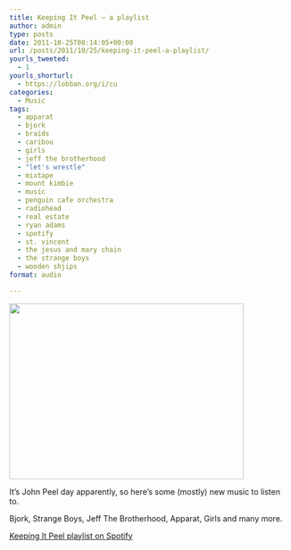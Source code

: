 ```yaml
---
title: Keeping It Peel – a playlist
author: admin
type: posts
date: 2011-10-25T08:14:05+00:00
url: /posts/2011/10/25/keeping-it-peel-a-playlist/
yourls_tweeted:
  - 1
yourls_shorturl:
  - https://lobban.org/i/cu
categories:
  - Music
tags:
  - apparat
  - bjork
  - braids
  - caribou
  - girls
  - jeff the brotherhood
  - "let's wrestle"
  - mixtape
  - mount kimbie
  - music
  - penguin cafe orchestra
  - radiohead
  - real estate
  - ryan adams
  - spotify
  - st. vincent
  - the jesus and mary chain
  - the strange boys
  - wooden shjips
format: audio

---
```

<img class="aligncenter size-full wp-image-1469216219" title="john-peel-wants-you-to-fuck-off" src="https://lobban.org/wp-content/uploads/2011/10/john-peel-wants-you-to-fuck-off.jpeg" alt="" width="420" height="315" srcset="https://lobban.org/wp-content/uploads/2011/10/john-peel-wants-you-to-fuck-off.jpeg 420w, https://lobban.org/wp-content/uploads/2011/10/john-peel-wants-you-to-fuck-off-300x225.jpeg 300w" sizes="(max-width: 420px) 100vw, 420px" />

It&#8217;s John Peel day apparently, so here&#8217;s some (mostly) new music to listen to.

Bjork, Strange Boys, Jeff The Brotherhood, Apparat, Girls and many more.

[Keeping It Peel playlist on Spotify][1]

 [1]: http://open.spotify.com/user/nonimage/playlist/2bwhSVDQFJPT9t57LMRsyK "Keeping It Peel playlist"